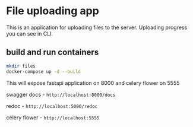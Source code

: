 # File uploading app

This is an application for uploading files to the server.
Uploading progress you can see in CLI.

## build and run containers

```bash
mkdir files
docker-compose up -d --build
```

This will expose fastapi application on 8000 and celery flower on 5555

swagger docs - `http://localhost:8000/docs`

redoc - `http://localhost:5000/redoc`

celery flower - `http://localhost:5555`

